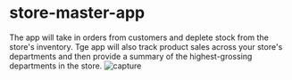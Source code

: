 # store-master-app
The app will take in orders from customers and deplete stock from the store's inventory. Tge app will also track product sales across your store's departments and then provide a summary of the highest-grossing departments in the store.
![capture](https://cloud.githubusercontent.com/assets/23619819/25936854/5ec75afa-35f7-11e7-843a-f886579261e1.PNG)
